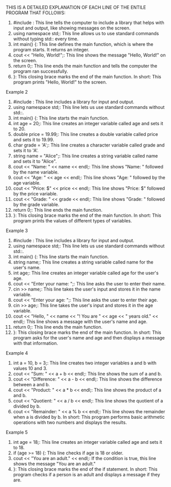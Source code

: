 THIS IS A DETAILED EXPLANATION OF EACH LINE OF THE ENTILE PROGRAM THAT FOLLOWS:

1.	#include <iostream>: This line tells the computer to include a library that helps with input and output, like showing messages on the screen.
2.	using namespace std;: This line allows us to use standard commands without typing std:: every time.
3.	int main() {: This line defines the main function, which is where the program starts. It returns an integer.
4.	cout << "Hello, World!";: This line shows the message "Hello, World!" on the screen.
5.	return 0;: This line ends the main function and tells the computer the program ran successfully.
6.	}: This closing brace marks the end of the main function.
In short: This program prints "Hello, World!" to the screen.

Example 2
1.	#include <iostream>: This line includes a library for input and output.
2.	using namespace std;: This line lets us use standard commands without std::.
3.	int main() {: This line starts the main function.
4.	int age = 20;: This line creates an integer variable called age and sets it to 20.
5.	double price = 19.99;: This line creates a double variable called price and sets it to 19.99.
6.	char grade = 'A';: This line creates a character variable called grade and sets it to 'A'.
7.	string name = "Alice";: This line creates a string variable called name and sets it to "Alice".
8.	cout << "Name: " << name << endl;: This line shows "Name: " followed by the name variable.
9.	cout << "Age: " << age << endl;: This line shows "Age: " followed by the age variable.
10.	cout << "Price: $" << price << endl;: This line shows "Price: $" followed by the price variable.
11.	cout << "Grade: " << grade << endl;: This line shows "Grade: " followed by the grade variable.
12.	return 0;: This line ends the main function.
13.	}: This closing brace marks the end of the main function.
In short: This program prints the values of different types of variables.

Example 3
1.	#include <iostream>: This line includes a library for input and output.
2.	using namespace std;: This line lets us use standard commands without std::.
3.	int main() {: This line starts the main function.
4.	string name;: This line creates a string variable called name for the user's name.
5.	int age;: This line creates an integer variable called age for the user's age.
6.	cout << "Enter your name: ";: This line asks the user to enter their name.
7.	cin >> name;: This line takes the user's input and stores it in the name variable.
8.	cout << "Enter your age: ";: This line asks the user to enter their age.
9.	cin >> age;: This line takes the user's input and stores it in the age variable.
10.	cout << "Hello, " << name << "! You are " << age << " years old." << endl;: This line shows a message with the user's name and age.
11.	return 0;: This line ends the main function.
12.	}: This closing brace marks the end of the main function.
In short: This program asks for the user's name and age and then displays a message with that information.

Example 4
1.	int a = 10, b = 3;: This line creates two integer variables a and b with values 10 and 3.
2.	cout << "Sum: " << a + b << endl;: This line shows the sum of a and b.
3.	cout << "Difference: " << a - b << endl;: This line shows the difference between a and b.
4.	cout << "Product: " << a * b << endl;: This line shows the product of a and b.
5.	cout << "Quotient: " << a / b << endl;: This line shows the quotient of a divided by b.
6.	cout << "Remainder: " << a % b << endl;: This line shows the remainder when a is divided by b.
In short: This program performs basic arithmetic operations with two numbers and displays the results.

Example 5
1.	int age = 18;: This line creates an integer variable called age and sets it to 18.
2.	if (age >= 18) {: This line checks if age is 18 or older.
3.	cout << "You are an adult." << endl;: If the condition is true, this line shows the message "You are an adult."
4.	}: This closing brace marks the end of the if statement.
In short: This program checks if a person is an adult and displays a message if they are.

